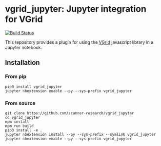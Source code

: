 # vgrid_jupyter: Jupyter integration for VGrid

[![Build Status](https://travis-ci.org/scanner-research/vgrid_jupyter.svg?branch=master)](https://travis-ci.org/scanner-research/vgrid_jupyter)

This repository provides a plugin for using the [VGrid](https://github.com/scanner-research/vgrid) javascript library in a Jupyter notebook.

## Installation

### From pip

```
pip3 install vgrid_jupyter
jupyter nbextension enable --py --sys-prefix vgrid_jupyter
```

### From source

```
git clone https://github.com/scanner-research/vgrid_jupyter
cd vgrid_jupyter
npm install
npm run build
pip3 install -e .
jupyter nbextension install --py --sys-prefix --symlink vgrid_jupyter
jupyter nbextension enable --py --sys-prefix vgrid_jupyter
```
